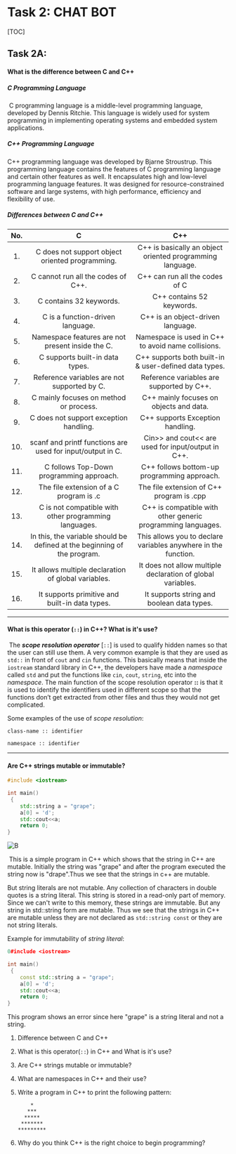 #	Task 2: CHAT BOT

[TOC]

## Task 2A:

#### What is the difference between C and C++

##### C Programming Language

​		C programming language is a middle-level programming language, developed by Dennis Ritchie. This language is widely used for system programming in implementing operating systems and embedded system applications. 

##### C++ Programming Language

C++ programming language was developed by Bjarne Stroustrup. This programming language contains the features of C programming language and certain other features as well. It encapsulates high and low-level
programming language features. It was designed for resource-constrained software and large systems, with  high performance, efficiency and flexibility of use.

##### Differences between C and C++

| No.  |                              C                               |                             C++                              |
| :--: | :----------------------------------------------------------: | :----------------------------------------------------------: |
|  1.  |       C does not support object oriented programming.        |  C++ is basically an object oriented programming language.   |
|  2.  |              C cannot run all the codes of C++.              |                C++ can run all the codes of C                |
|  3.  |                   C contains 32 keywords.                    |                  C++ contains 52 keywords.                   |
|  4.  |               C is a function-driven language.               |              C++ is an object-driven language.               |
|  5.  |       Namespace features are not present inside the C.       |      Namespace is used in C++ to avoid name collisions.      |
|  6.  |               C supports built-in data types.                |    C++ supports both built-in & user-defined data types.     |
|  7.  |         Reference variables are not supported by C.          |          Reference variables are supported by C++.           |
|  8.  |            C mainly focuses on method or process.            |           C++ mainly focuses on objects and data.            |
|  9.  |            C does not support exception handling.            |               C++ supports Exception handling.               |
| 10.  |  scanf and printf functions are used for input/output in C.  |      Cin>> and cout<< are used for input/output in C++.      |
| 11.  |           C follows Top-Down programming approach.           |         C++ follows bottom-up programming approach.          |
| 12.  |           The file extension of a C program is .c            |          The file extension of C++ program is .cpp           |
| 13.  |    C is not compatible with other programming languages.     | C++ is compatible with other generic programming languages.  |
| 14.  | In this, the variable should be defined at the beginning of the program. | This allows you to declare variables anywhere in the function. |
| 15.  |     It allows multiple declaration of global variables.      | It does not allow multiple declaration of global variables.  |
| 16.  |        It supports primitive and built-in data types.        |          It supports string and boolean data types.          |

***



#### What is this operator (`::`) in C++? What is it's use?

​	The ***scope resolution operator*** [`::`] is used to qualify hidden names so that the user can still use them. A very common example is that they are used as `std::` in front of `cout` and `cin` functions. This basically means that inside the `iostream` standard library in C++, the developers have made a *namespace*  called `std` and put the functions like `cin`, `cout`, `string`, etc into the *namespace*. The main function of the scope resolution operator **::** is that it is used to identify the  identifiers used in different scope so that the functions don’t get extracted from other files and thus they would not get complicated.

Some examples of the use of *scope resolution*:

`class-name :: identifier`

`namespace :: identifier`



***



#### Are C++ strings mutable or immutable?

```c++
#include <iostream>

int main()
 {
    std::string a = "grape";
    a[0] = 'd';
    std::cout<<a;
    return 0;
}

```



 ![B](https://imgur.com/PicpXCr.png)

​	This is a simple program in C++ which shows that the string in C++ are mutable. Initially the string was "grape" and after the program executed the string now is "drape".Thus we see that the strings in c++ are mutable. 

But string literals are not mutable. Any collection of characters in double quotes is a string literal. This string is stored in a read-only part of memory. Since we can't write to this memory, these strings are immutable. But any string in std::string form are mutable. Thus we see that the strings in C++ are mutable unless they are not declared as `std::string const` or they are not string literals.

Example for immutability of *string literal*:

```c++
0#include <iostream>

int main()
 {
    const std::string a = "grape";
    a[0] = 'd';
    std::cout<<a;
    return 0;
}

```

This program shows an error since here "grape" is a string literal and not a string. 



















































































































































































































1. Difference between C and C++

2. What is this operator(`::`) in C++ and What is it's use?

3. Are C++ strings mutable or immutable?

4. What are namespaces in C++ and their use?

5. Write a program in C++ to print the following pattern:

   ```
       *
      ***
     *****
    *******
   *********
   ```

6. Why do you think C++ is the right choice to begin programming?